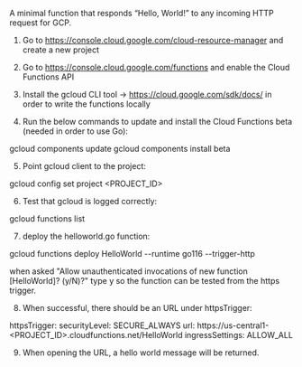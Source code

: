 A minimal function that responds “Hello, World!” to any incoming HTTP request for GCP.

1. Go to https://console.cloud.google.com/cloud-resource-manager and create a new project

2. Go to https://console.cloud.google.com/functions and enable the Cloud Functions API

3. Install the gcloud CLI tool -> https://cloud.google.com/sdk/docs/ in order to write the functions locally

4. Run the below commands to update and install the Cloud Functions beta (needed in order to use Go):

gcloud components update
gcloud components install beta

5. Point gcloud client to the project:

gcloud config set project <PROJECT_ID>

6. Test that gcloud is logged correctly:

gcloud functions list

7. deploy the helloworld.go function:

gcloud functions deploy HelloWorld --runtime go116 --trigger-http

when asked "Allow unauthenticated invocations of new function [HelloWorld]? (y/N)?" type y so the function can be tested from the https trigger.

8. When successful, there should be an URL under httpsTrigger:

httpsTrigger:
  securityLevel: SECURE_ALWAYS
  url: https://us-central1-<PROJECT_ID>.cloudfunctions.net/HelloWorld
ingressSettings: ALLOW_ALL

9. When opening the URL, a hello world message will be returned.